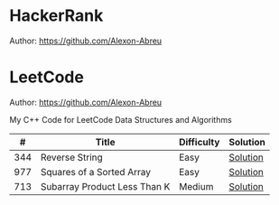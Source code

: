 # HackerRank
Author: https://github.com/Alexon-Abreu





# LeetCode
Author: https://github.com/Alexon-Abreu

My C++ Code for LeetCode Data Structures and Algorithms

| #   | Title              | Difficulty | Solution   |
|-----|--------------------|------------|------------|
| 344   |  Reverse String    | Easy       | [Solution](LeetCode/344)  |
| 977   |  Squares of a Sorted Array    | Easy       | [Solution](LeetCode/977)  |
| 713   |  Subarray Product Less Than K    | Medium       | [Solution](LeetCode/713)  |


